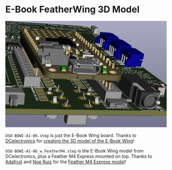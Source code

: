 # E-Book FeatherWing 3D Model

![image](/images/bowi-rev6-render.png)

`OSO-BOWI-A1-06.step` is just the E-Book Wing board. Thanks to [DCelectronics](https://github.com/DCelectronics) for [creating the 3D model of the E-Book Wing](https://github.com/joeycastillo/The-Open-Book/pull/38#issuecomment-713262823)!

`OSO-BOWI-A1-06_w_FeatherM4.step` is the E-Book Wing model from DCelectronics, plus a Feather M4 Express mounted on top. Thanks to [Adafruit](https://www.adafruit.com) and [Noe Ruiz](https://github.com/djecken) for the [Feather M4 Express model](https://github.com/adafruit/Adafruit_CAD_Parts/blob/master/3857%20Feather%20M4%20Express/3857%20Adafruit%20Feather%20M4%20Express.step)!
